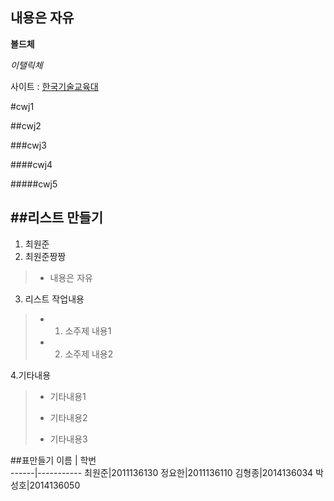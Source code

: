 내용은 자유
-----------
**볼드체**

*이탤릭체*

사이트 : [한국기술교육대](www.koreatech.ac.kr)

#cwj1

##cwj2

###cwj3

####cwj4

#####cwj5

##리스트 만들기
-------------
1. 최원준
2. 최원준짱짱
>- 내용은 자유

3. 리스트 작업내용
>- 1. 소주제 내용1
>- 2. 소주제 내용2

4.기타내용
>* 기타내용1
>- 기타내용2
>+ 기타내용3

##표만들기
이름  | 학번     
------|-----------
최원준|2011136130
정요한|2011136110
김형종|2014136034
박성호|2014136050

